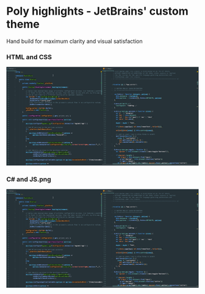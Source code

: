 # Poly highlights - JetBrains' custom  theme

Hand build for maximum clarity and visual satisfaction

### HTML and CSS
![Image](https://github.com/Polyterative/MaterialStyle---Rider-highlighting/blob/master/C%23%20and%20JS.png)

### C# and JS.png
![Image](https://github.com/Polyterative/MaterialStyle---Rider-highlighting/blob/master/C%23%20and%20JS.png)
